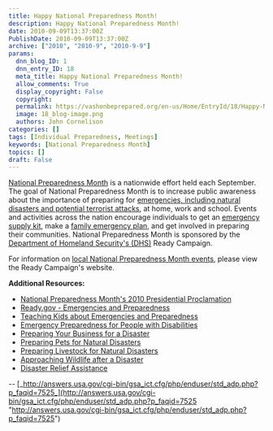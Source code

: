 ```yaml
---
title: Happy National Preparedness Month!
description: Happy National Preparedness Month!
date: 2010-09-09T13:37:00Z
PublishDate: 2010-09-09T13:37:00Z
archive: ["2010", "2010-9", "2010-9-9"]
params:
  dnn_blog_ID: 1
  dnn_entry_ID: 18
  meta_title: Happy National Preparedness Month!
  allow_comments: True
  display_copyright: False
  copyright:
  permalink: https://vashonbeprepared.org/en-us/Home/EntryId/18/Happy-National-Preparedness-Month
  image: 18_blog-image.png
  authors: John Cornelison
categories: []
tags: [Individual Preparedness, Meetings]
keywords: [National Preparedness Month]
topics: []
draft: False
---
```


[National Preparedness Month](http://www.ready.gov/america/npm10/) is a nationwide effort held each September. The goal of National Preparedness Month is to increase public awareness about the importance of preparing for [emergencies, including natural disasters and potential terrorist attacks](http://answers.usa.gov/cgi-bin/gsa_ict.cfg/php/enduser/std_adp.php?p_faqid=7526&p_sid=d*dAzA9k&p_lva=7525), at home, work and school. Events and activities across the nation encourage individuals to get an [emergency supply kit](http://www.ready.gov/america/getakit/), make a [family emergency plan](http://www.ready.gov/america/makeaplan/), and get involved in preparing their communities. National Preparedness Month is sponsored by the [Department of Homeland Security's (DHS)](http://answers.usa.gov/cgi-bin/gsa_ict.cfg/php/enduser/std_adp.php?p_faqid=6362&p_sid=d*dAzA9k&p_lva=7525) Ready Campaign.

For information on [local National Preparedness Month events](http://ready.adcouncil.org/EventCalendar.asp), please view the Ready Campaign's website.

**Additional Resources:**

- [National Preparedness Month's 2010 Presidential Proclamation](http://www.whitehouse.gov/the-press-office/2010/08/27/presidential-proclamation-national-preparedness-month-2010)
- [Ready.gov - Emergencies and Preparedness](http://answers.usa.gov/cgi-bin/gsa_ict.cfg/php/enduser/std_adp.php?p_faqid=7301&p_sid=d*dAzA9k&p_lva=7525)
- [Teaching Kids about Emergencies and Preparedness](http://answers.usa.gov/cgi-bin/gsa_ict.cfg/php/enduser/std_adp.php?p_faqid=7041&p_sid=d*dAzA9k&p_lva=7525)
- [Emergency Preparedness for People with Disabilities](http://answers.usa.gov/cgi-bin/gsa_ict.cfg/php/enduser/std_adp.php?p_faqid=6613&p_sid=d*dAzA9k&p_lva=7525)
- [Preparing Your Business for a Disaster](http://answers.usa.gov/cgi-bin/gsa_ict.cfg/php/enduser/std_adp.php?p_faqid=6652&p_sid=d*dAzA9k&p_lva=7525)
- [Preparing Pets for Natural Disasters](http://answers.usa.gov/cgi-bin/gsa_ict.cfg/php/enduser/std_adp.php?p_faqid=6638&p_sid=d*dAzA9k&p_lva=7525)
- [Preparing Livestock for Natural Disasters](http://answers.usa.gov/cgi-bin/gsa_ict.cfg/php/enduser/std_adp.php?p_faqid=7384&p_sid=d*dAzA9k&p_lva=7525)
- [Approaching Wildlife after a Disaster](http://answers.usa.gov/cgi-bin/gsa_ict.cfg/php/enduser/std_adp.php?p_faqid=7385&p_sid=d*dAzA9k&p_lva=7525)
- [Disaster Relief Assistance](http://answers.usa.gov/cgi-bin/gsa_ict.cfg/php/enduser/std_adp.php?p_faqid=8106&p_sid=d*dAzA9k&p_lva=7525)

_\--_ [_http://answers.usa.gov/cgi-bin/gsa_ict.cfg/php/enduser/std_adp.php?p_faqid=7525_](http://answers.usa.gov/cgi-bin/gsa_ict.cfg/php/enduser/std_adp.php?p_faqid=7525 "http://answers.usa.gov/cgi-bin/gsa_ict.cfg/php/enduser/std_adp.php?p_faqid=7525")
